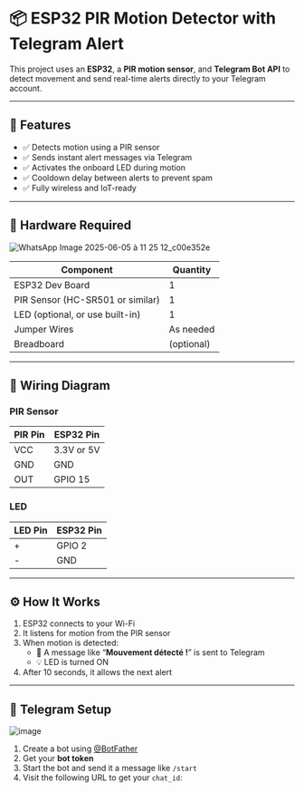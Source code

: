 # 📦 ESP32 PIR Motion Detector with Telegram Alert

This project uses an **ESP32**, a **PIR motion sensor**, and **Telegram Bot API** to detect movement and send real-time alerts directly to your Telegram account.

---

## 🎯 Features

- ✅ Detects motion using a PIR sensor  
- ✅ Sends instant alert messages via Telegram  
- ✅ Activates the onboard LED during motion  
- ✅ Cooldown delay between alerts to prevent spam  
- ✅ Fully wireless and IoT-ready  

---
## 🧰 Hardware Required
![WhatsApp Image 2025-06-05 à 11 25 12_c00e352e](https://github.com/user-attachments/assets/e81b4fc4-325e-4448-9f7d-c8ea88c7d737)

| Component                         | Quantity   |
|----------------------------------|------------|
| ESP32 Dev Board                  | 1          |
| PIR Sensor (HC-SR501 or similar) | 1          |
| LED (optional, or use built-in)  | 1          |
| Jumper Wires                     | As needed  |
| Breadboard                       | (optional) |

---

## 🔌 Wiring Diagram

### PIR Sensor

| PIR Pin | ESP32 Pin |
|---------|-----------|
| VCC     | 3.3V or 5V |
| GND     | GND       |
| OUT     | GPIO 15   |

### LED

| LED Pin | ESP32 Pin |
|---------|-----------|
| +       | GPIO 2    |
| -       | GND       |

---

## ⚙️ How It Works

1. ESP32 connects to your Wi-Fi  
2. It listens for motion from the PIR sensor  
3. When motion is detected:
   - 🚨 A message like “**Mouvement détecté !**” is sent to Telegram
   - 💡 LED is turned ON  
4. After 10 seconds, it allows the next alert

---

## 📲 Telegram Setup
![image](https://github.com/user-attachments/assets/5e52f2ef-6c55-4774-b267-9a5b3725c9bf)

1. Create a bot using [@BotFather](https://t.me/BotFather)
2. Get your **bot token**
3. Start the bot and send it a message like `/start`
4. Visit the following URL to get your `chat_id`:
